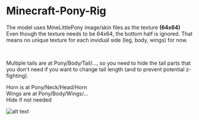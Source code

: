 # Minecraft-Pony-Rig

The model uses MineLittlePony image/skin files as the texture <b>(64x64)</b><br>
Even though the texture needs to be 64x64, the bottom half is ignored. That means no unique texture for each invidual side (leg, body, wings) for now.

<br>

<p>Multiple tails are at Pony/Body/Tail/..., so you need to hide the tail parts that you don't need if you want to change tail length (and to prevent potential z-fighting).</p>

Horn is at Pony/Neck/Head/Horn
<br>Wings are at Pony/Body/Wings/...
<br>Hide if not needed

![alt text](https://i.imgur.com/QqEJaFT.png)
